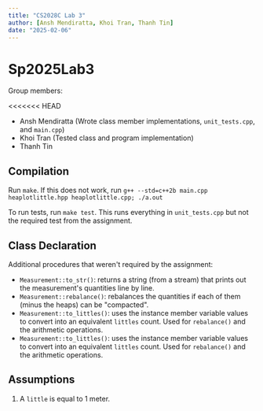 ```yaml
---
title: "CS2028C Lab 3"
author: [Ansh Mendiratta, Khoi Tran, Thanh Tin]
date: "2025-02-06"
---
```


# Sp2025Lab3

Group members:

<<<<<<< HEAD
  - Ansh Mendiratta (Wrote class member implementations, `unit_tests.cpp`, and `main.cpp`)
  - Khoi Tran (Tested class and program implementation)
  - Thanh Tin

## Compilation
Run `make`. If this does not work, run `g++ --std=c++2b main.cpp heaplotlittle.hpp heaplotlittle.cpp; ./a.out`

To run tests, run `make test`. This runs everything in `unit_tests.cpp` but not the required test from the assignment.

## Class Declaration
Additional procedures that weren't required by the assignment:

  - `Measurement::to_str()`: returns a string (from a stream) that prints out the measurement's quantities line by line.
  - `Measurement::rebalance()`: rebalances the quantities if each of them (minus the heaps) can be "compacted".
  - `Measurement::to_littles()`: uses the instance member variable values to convert into an equivalent `littles` count. Used for `rebalance()` and the arithmetic operations.
  - `Measurement::to_littles()`: uses the instance member variable values to convert into an equivalent `littles` count. Used for `rebalance()` and the arithmetic operations.

## Assumptions
1. A `little` is equal to 1 meter.
